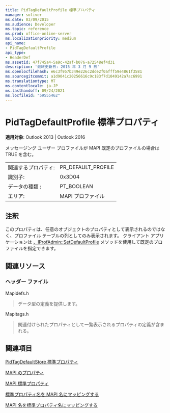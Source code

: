 ```yaml
---
title: PidTagDefaultProfile 標準プロパティ
manager: soliver
ms.date: 03/09/2015
ms.audience: Developer
ms.topic: reference
ms.prod: office-online-server
ms.localizationpriority: medium
api_name:
- PidTagDefaultProfile
api_type:
- HeaderDef
ms.assetid: 47f745a4-5a9c-42af-b076-a72548ef4d31
description: '最終更新日: 2015 年 3 月 9 日'
ms.openlocfilehash: e6c3f957b349e226c2dde2f0afff59e4861f3581
ms.sourcegitcommit: a1d9041c20256616c9c183f7d1049142a7ac6991
ms.translationtype: MT
ms.contentlocale: ja-JP
ms.lasthandoff: 09/24/2021
ms.locfileid: "59555462"
---
```

# <a name="pidtagdefaultprofile-canonical-property"></a>PidTagDefaultProfile 標準プロパティ

  
  
**適用対象**: Outlook 2013 | Outlook 2016 
  
メッセージング ユーザー プロファイルが MAPI 既定のプロファイルの場合は TRUE を含む。
  
|||
|:-----|:-----|
|関連するプロパティ:  <br/> |PR_DEFAULT_PROFILE  <br/> |
|識別子:  <br/> |0x3D04  <br/> |
|データの種類 :   <br/> |PT_BOOLEAN  <br/> |
|エリア:  <br/> |MAPI プロファイル  <br/> |
   
## <a name="remarks"></a>注釈

このプロパティは、任意のオブジェクトのプロパティとして表示されるのではなく、プロファイル テーブルの列としてのみ表示されます。 クライアント アプリケーションは [、IProfAdmin::SetDefaultProfile](iprofadmin-setdefaultprofile.md) メソッドを使用して既定のプロファイルを指定できます。 
  
## <a name="related-resources"></a>関連リソース

### <a name="header-files"></a>ヘッダー ファイル

Mapidefs.h
  
> データ型の定義を提供します。
    
Mapitags.h
  
> 関連付けられたプロパティとして一覧表示されるプロパティの定義が含まれる。
    
## <a name="see-also"></a>関連項目



[PidTagDefaultStore 標準プロパティ](pidtagdefaultstore-canonical-property.md)


[MAPI のプロパティ](mapi-properties.md)
  
[MAPI 標準プロパティ](mapi-canonical-properties.md)
  
[標準プロパティ名を MAPI 名にマッピングする](mapping-canonical-property-names-to-mapi-names.md)
  
[MAPI 名を標準プロパティ名にマッピングする](mapping-mapi-names-to-canonical-property-names.md)

